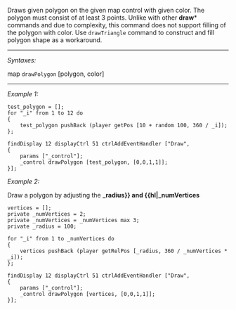 Draws given polygon on the given map control with given color. The polygon must consist of at least 3 points. Unlike with other **draw*** commands and due to complexity, this command does not support filling of the polygon with color. Use `drawTriangle` command to construct and fill polygon shape as a workaround.


---
*Syntaxes:*

map `drawPolygon` [polygon, color]

---
*Example 1:*

```sqf
test_polygon = [];
for "_i" from 1 to 12 do 
{
	test_polygon pushBack (player getPos [10 + random 100, 360 / _i]);
};

findDisplay 12 displayCtrl 51 ctrlAddEventHandler ["Draw", 
{
	params ["_control"];
	_control drawPolygon [test_polygon, [0,0,1,1]];
}];
```

*Example 2:*

Draw a polygon by adjusting the **_radius}} and {{hl|_numVertices**

```sqf
vertices = [];
private _numVertices = 2;
private _numVertices = _numVertices max 3;
private _radius = 100;

for "_i" from 1 to _numVertices do
{
	vertices pushBack (player getRelPos [_radius, 360 / _numVertices * _i]);
};

findDisplay 12 displayCtrl 51 ctrlAddEventHandler ["Draw",
{
	params ["_control"];
	_control drawPolygon [vertices, [0,0,1,1]];
}];
```